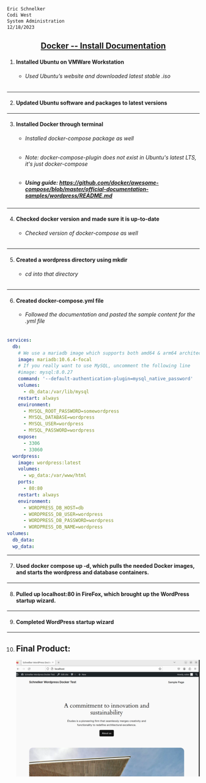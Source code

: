     Eric Schnelker
    Codi West
    System Administration
    12/18/2023
## <ins><p style="text-align: center;"> Docker -- Install Documentation</ins></p>
1. #### Installed Ubuntu on VMWare Workstation
    * ###### Used Ubuntu’s website and downloaded latest stable .iso
------------------------------------------
2. #### Updated Ubuntu software and packages to latest versions
------------------------------------------
3. #### Installed Docker through terminal
    * ###### Installed docker-compose package as well
    * ###### Note: docker-compose-plugin does not exist in Ubuntu's latest LTS, it's just docker-compose
    * ##### Using guide: https://github.com/docker/awesome-compose/blob/master/official-documentation-samples/wordpress/README.md
------------------------------------------
4. #### Checked docker version and made sure it is up-to-date
    * ###### Checked version of docker-compose as well
------------------------------------------
5. #### Created a wordpress directory using mkdir
    * ###### cd into that directory
------------------------------------------
6. #### Created docker-compose.yml file
    * ###### Followed the documentation and pasted the sample content for the .yml file
``` yaml
services:
  db:
    # We use a mariadb image which supports both amd64 & arm64 architecture
    image: mariadb:10.6.4-focal
    # If you really want to use MySQL, uncomment the following line
    #image: mysql:8.0.27
    command: '--default-authentication-plugin=mysql_native_password'
    volumes:
      - db_data:/var/lib/mysql
    restart: always
    environment:
      - MYSQL_ROOT_PASSWORD=somewordpress
      - MYSQL_DATABASE=wordpress
      - MYSQL_USER=wordpress
      - MYSQL_PASSWORD=wordpress
    expose:
      - 3306
      - 33060
  wordpress:
    image: wordpress:latest
    volumes:
      - wp_data:/var/www/html
    ports:
      - 80:80
    restart: always
    environment:
      - WORDPRESS_DB_HOST=db
      - WORDPRESS_DB_USER=wordpress
      - WORDPRESS_DB_PASSWORD=wordpress
      - WORDPRESS_DB_NAME=wordpress
volumes:
  db_data:
  wp_data:
```
------------------------------------------
7. #### Used docker compose up -d, which pulls the needed Docker images, and starts the wordpress and database containers.
------------------------------------------
8. #### Pulled up localhost:80 in FireFox, which brought up the WordPress startup wizard.
------------------------------------------
9. #### Completed WordPress startup wizard
------------------------------------------
10. ## Final Product:
    ![Screenshot](screenshot.png?raw=true "screenshot")

